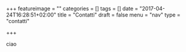 +++
featureimage = ""
categories = []
tags = []
date = "2017-04-24T16:28:51+02:00"
title = "Contatti"
draft = false
menu = "nav"
type = "contatti"

+++

ciao
